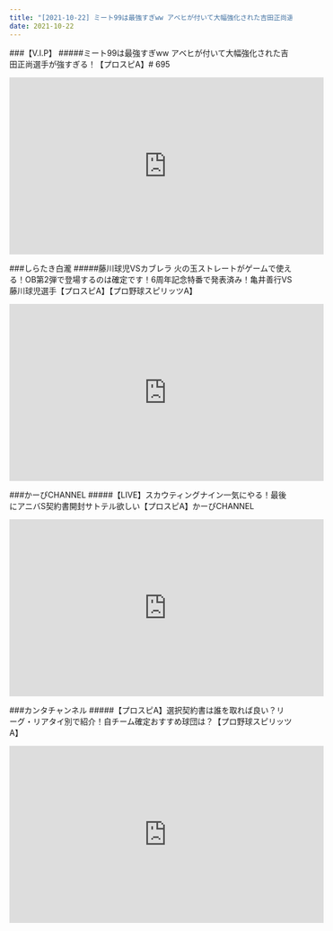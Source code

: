 ```yaml
---
title: "[2021-10-22] ミート99は最強すぎww アベヒが付いて大幅強化された吉田正尚選手が強すぎる！【プロスピA】# 695 他"
date: 2021-10-22
---
```

###【V.I.P】
#####ミート99は最強すぎww アベヒが付いて大幅強化された吉田正尚選手が強すぎる！【プロスピA】# 695
<iframe width="560" height="315" src="https://www.youtube.com/embed/nRDyCHG4St8" frameborder="0" allow="accelerometer; autoplay; clipboard-write; encrypted-media; gyroscope; picture-in-picture" allowfullscreen></iframe>

###しらたき白瀧
#####藤川球児VSカブレラ 火の玉ストレートがゲームで使える！OB第2弾で登場するのは確定です！6周年記念特番で発表済み！亀井善行VS藤川球児選手【プロスピA】【プロ野球スピリッツA】
<iframe width="560" height="315" src="https://www.youtube.com/embed/Hyf1Qr0VaCI" frameborder="0" allow="accelerometer; autoplay; clipboard-write; encrypted-media; gyroscope; picture-in-picture" allowfullscreen></iframe>

###かーぴCHANNEL
#####【LIVE】スカウティングナイン一気にやる！最後にアニバS契約書開封サトテル欲しい【プロスピA】かーぴCHANNEL
<iframe width="560" height="315" src="https://www.youtube.com/embed/SadlxppnbY8" frameborder="0" allow="accelerometer; autoplay; clipboard-write; encrypted-media; gyroscope; picture-in-picture" allowfullscreen></iframe>

###カンタチャンネル
#####【プロスピA】選択契約書は誰を取れば良い？リーグ・リアタイ別で紹介！自チーム確定おすすめ球団は？【プロ野球スピリッツA】
<iframe width="560" height="315" src="https://www.youtube.com/embed/tm54XzVIhPw" frameborder="0" allow="accelerometer; autoplay; clipboard-write; encrypted-media; gyroscope; picture-in-picture" allowfullscreen></iframe>


